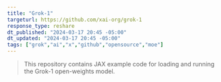 ```yaml
---
title: "Grok-1"
targeturl: https://github.com/xai-org/grok-1
response_type: reshare
dt_published: "2024-03-17 20:45 -05:00"
dt_updated: "2024-03-17 20:45 -05:00"
tags: ["grok","ai","x","github","opensource","moe"]
---
```


> This repository contains JAX example code for loading and running the Grok-1 open-weights model.